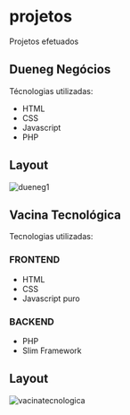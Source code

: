 # projetos
Projetos efetuados

## Dueneg Negócios
Técnologias utilizadas: 

- HTML
- CSS
- Javascript
- PHP

## Layout

![dueneg1](https://user-images.githubusercontent.com/20728338/165190338-6057e2f6-c2f9-48a8-87f7-9b04e5ce106d.gif)


## Vacina Tecnológica
Tecnologias utilizadas:

### FRONTEND
- HTML
- CSS
- Javascript puro

### BACKEND
- PHP
- Slim Framework

## Layout

![vacinatecnologica](https://user-images.githubusercontent.com/20728338/165190629-d8f38853-9006-4a68-8fe7-065cc0ec304b.gif)
